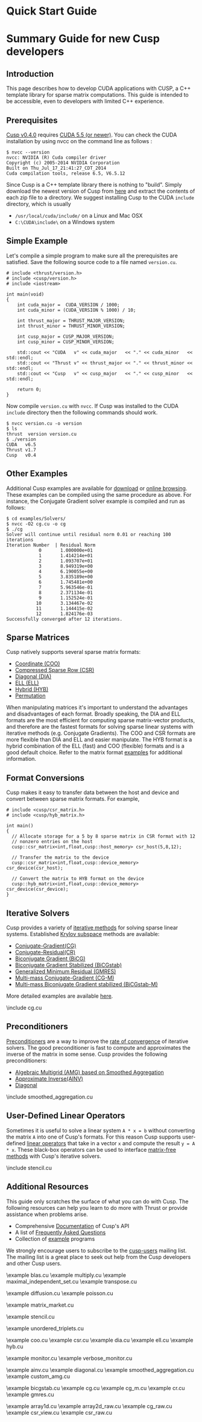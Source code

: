 # Quick Start Guide
# Summary Guide for new Cusp developers

## Introduction

This page describes how to develop CUDA applications with CUSP, a C++ template library for sparse matrix computations.  This guide is intended to be accessible, even to developers with limited C++ experience.

## Prerequisites

[Cusp v0.4.0](https://github.com/cusplibrary/cusplibrary/archive/v0.4.0.zip) requires [CUDA 5.5 (or newer)](http://www.nvidia.com/object/cuda_get.html).  You can check the CUDA installation by using nvcc on the command line as follows :

~~~{.shell}
$ nvcc --version
nvcc: NVIDIA (R) Cuda compiler driver
Copyright (c) 2005-2014 NVIDIA Corporation
Built on Thu_Jul_17_21:41:27_CDT_2014
Cuda compilation tools, release 6.5, V6.5.12
~~~

Since Cusp is a C++ template library there is nothing to "build".  Simply download the newest version of Cusp from [here](https://github.com/cusplibrary/cusplibrary/releases) and extract the contents of each zip file to a directory.  We suggest installing Cusp to the CUDA `include` directory, which is usually
  *    `/usr/local/cuda/include/` on a Linux and Mac OSX
  *    `C:\CUDA\include\` on a Windows system

## Simple Example

Let's compile a simple program to make sure all the prerequisites are satisfied.  Save the following source code to a file named `version.cu`.

~~~{.cpp}
# include <thrust/version.h>
# include <cusp/version.h>
# include <iostream>

int main(void)
{
    int cuda_major =  CUDA_VERSION / 1000;
    int cuda_minor = (CUDA_VERSION % 1000) / 10;

    int thrust_major = THRUST_MAJOR_VERSION;
    int thrust_minor = THRUST_MINOR_VERSION;

    int cusp_major = CUSP_MAJOR_VERSION;
    int cusp_minor = CUSP_MINOR_VERSION;

    std::cout << "CUDA   v" << cuda_major   << "." << cuda_minor   << std::endl;
    std::cout << "Thrust v" << thrust_major << "." << thrust_minor << std::endl;
    std::cout << "Cusp   v" << cusp_major   << "." << cusp_minor   << std::endl;

    return 0;
}
~~~

Now compile `version.cu` with `nvcc`.  If Cusp was installed to the CUDA `include` directory then the following commands should work.

~~~{.shell}
$ nvcc version.cu -o version
$ ls
thrust  version version.cu
$ ./version
CUDA   v6.5
Thrust v1.7
Cusp   v0.4
~~~

## Other Examples

Additional Cusp examples are available for [download](http://github.com/cusplibrary/cusplibrary/tree/master/examples) or [online browsing](examples.html).  These examples can be compiled using the same procedure as above.  For instance, the Conjugate Gradient solver example is compiled and run as follows:

~~~{.shell}
$ cd examples/Solvers/
$ nvcc -O2 cg.cu -o cg
$ ./cg
Solver will continue until residual norm 0.01 or reaching 100 iterations
Iteration Number  | Residual Norm
            0       1.000000e+01
            1       1.414214e+01
            2       1.093707e+01
            3       8.949319e+00
            4       6.190055e+00
            5       3.835189e+00
            6       1.745481e+00
            7       5.963546e-01
            8       2.371134e-01
            9       1.152524e-01
           10       3.134467e-02
           11       1.144415e-02
           12       1.824176e-03
Successfully converged after 12 iterations.
~~~

## Sparse Matrices

Cusp natively supports several sparse matrix formats:
  * [Coordinate (COO)](classcusp_1_1coo__matrix.html)
  * [Compressed Sparse Row (CSR)](classcusp_1_1csr__matrix.html)
  * [Diagonal (DIA)](classcusp_1_1dia__matrix.html)
  * [ELL (ELL)](classcusp_1_1ell__matrix.html)
  * [Hybrid (HYB)](classcusp_1_1hyb__matrix.html)
  * [Permutation](classcusp_1_1permutation__matrix.html)

When manipulating matrices it's important to understand the advantages and disadvantages of each format.  Broadly speaking, the DIA and ELL formats are the most efficient for computing sparse matrix-vector products, and therefore are the fastest formats for solving sparse linear systems with iterative methods (e.g. Conjugate Gradients).  The COO and CSR formats are more flexible than DIA and ELL and easier manipulate.  The HYB format is a hybrid combination of the ELL (fast) and COO (flexible) formats and is a good default choice.  Refer to the matrix format [examples](examples.html) for additional information.

## Format Conversions

Cusp makes it easy to transfer data between the host and device and convert between sparse matrix formats.  For example,

~~~{.cpp}
# include <cusp/csr_matrix.h>
# include <cusp/hyb_matrix.h>

int main()
{
  // Allocate storage for a 5 by 8 sparse matrix in CSR format with 12
  // nonzero entries on the host
  cusp::csr_matrix<int,float,cusp::host_memory> csr_host(5,8,12);

  // Transfer the matrix to the device
  cusp::csr_matrix<int,float,cusp::device_memory> csr_device(csr_host);

  // Convert the matrix to HYB format on the device
  cusp::hyb_matrix<int,float,cusp::device_memory> csr_device(csr_device);
}
~~~

## Iterative Solvers

Cusp provides a variety of [iterative methods](http://en.wikipedia.org/wiki/Iterative_method) for solving sparse linear systems.  Established [Krylov subspace](http://en.wikipedia.org/wiki/Krylov_subspace)
methods are available:
  * [Conjugate-Gradient(CG)](group__krylov__methods.html#ga6aa97799b77e1de21fc88be236c6e4a8)
  * [Conjugate-Residual(CR)](group__krylov__methods.html#gae73aeb8fd04ee86a128240ac62c20e33)
  * [Biconjugate Gradient (BiCG)](group__krylov__methods.html#gad82e975fa15cb096d13507163325c2b5)
  * [Biconjugate Gradient Stabilized (BiCGstab)](group__krylov__methods.html#ga23cfa8325966505d6580151f91525887)
  * [Generalized Minimum Residual (GMRES)](group__krylov__methods.html#ga691b2d4d03fd7b23e674f9f046691b46)
  * [Multi-mass Conjugate-Gradient (CG-M)](group__krylov__methods.html#gae25c1e3e77e92709bfa9f3726328e421)
  * [Multi-mass Biconjugate Gradient stabilized (BiCGstab-M)](group__krylov__methods.html#gae9649279f0fb30cbc6a48c9f912a5f87)

More detailed examples are available [here](examples.html).

\include cg.cu

## Preconditioners

[Preconditioners](http://en.wikipedia.org/wiki/Preconditioner) are a way to improve the [rate of convergence](http://en.wikipedia.org/wiki/Rate_of_convergence) of iterative solvers.  The good preconditioner is fast to compute and approximates the inverse of the matrix in some sense. Cusp provides the following preconditioners:

  * [Algebraic Multigrid (AMG) based on Smoothed Aggregation](classcusp_1_1precond_1_1aggregation_1_1smoothed__aggregation.html)
  * [Approximate Inverse(AINV)](classcusp_1_1precond_1_1bridson__ainv.html)
  * [Diagonal](classcusp_1_1precond_1_1diagonal.html)

\include smoothed_aggregation.cu

## User-Defined Linear Operators

Sometimes it is useful to solve a linear system `A * x = b` without converting the matrix `A` into one of Cusp's formats.  For this reason Cusp supports user-defined [linear operators](classcusp_1_1linear__operator.html) that take in a vector `x` and compute the result `y = A * x`.  These black-box operators can be used to interface [matrix-free methods](http://en.wikipedia.org/wiki/Matrix-free_methods) with Cusp's iterative solvers.

\include stencil.cu

## Additional Resources

This guide only scratches the surface of what you can do with Cusp.  The following resources can help you learn to do more with Thrust or provide assistance when problems arise.

  * Comprehensive [Documentation](modules.html) of Cusp's API
  * A list of [Frequently Asked Questions](https://code.google.com/p/cusp-library/wiki/FrequentlyAskedQuestions)
  * Collection of [example](examples.html) programs

We strongly encourage users to subscribe to the [cusp-users](http://groups.google.com/group/cusp-users) mailing list.  The mailing list is a great place to seek out help from the Cusp developers and other Cusp users.

<!-- include Algorithms examples  -->
\example blas.cu
\example multiply.cu
\example maximal_independent_set.cu
\example transpose.cu
<!-- include Gallery examples  -->
\example diffusion.cu
\example poisson.cu
<!-- include InputOutput examples  -->
\example matrix_market.cu
<!-- include LinearOperator examples  -->
\example stencil.cu
<!-- include MatrixAssembly examples  -->
\example unordered_triplets.cu
<!-- include MatrixFormats examples  -->
\example coo.cu
\example csr.cu
\example dia.cu
\example ell.cu
\example hyb.cu
<!-- include Monitor examples  -->
\example monitor.cu
\example verbose_monitor.cu
<!-- include Preconditioner examples  -->
\example ainv.cu
\example diagonal.cu
\example smoothed_aggregation.cu
\example custom_amg.cu
<!-- include Solver examples  -->
\example bicgstab.cu
\example cg.cu
\example cg_m.cu
\example cr.cu
\example gmres.cu
<!-- include View examples  -->
\example array1d.cu
\example array2d_raw.cu
\example cg_raw.cu
\example csr_view.cu
\example csr_raw.cu
